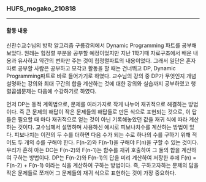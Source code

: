 ### HUFS_mogako_210818
----


#### 활동 내용


신찬수교수님의 방학 알고리즘 구름강의에서 Dynamic Programming 파트를 공부해보았다. 원래는 힙정렬 부분을 공부할 예정이었지만 지난 1학기때 자료구조에서 배운 내용과 유사하고 약간의 변화만 주는 것이 힙정렬파트의 내용이었다. 그래서 일단은 혼자 따로 공부할 사람은 공부하고 모각코 활동을 할 때는 건너뛰고 DP, Dynamic Programming파트로 바로 들어가기로 하였다. 교수님의 강의 중 DP가 무엇인지 개념설명하는 강의와 최대 구간의 합을 계산하는 것에 대한 강의와 실습까지 공부하였고 행렬곱셈문제는 다음에 수강하기로 하였다. 


먼저 DP는 동적 계획법으로, 문제를 여러가지로 작게 나누어 재귀적으로 해결하는 방법이다. 즉 큰 문제의 해답이 작은 문제들의 해답들로 만든 식으로 표현되는 것으로, 이 답들은 필요할 때 마다 재귀적으로 얻는 것이 아닌 기록해놓았던 값을 재귀 식에 따라 계산하는 것이다. 교수님께서 설명하며 사용하신 예시로 피보나치수를 계산하는 방법이 있다. 피보나치는 이전의 두 수를 더하면 다음 수가 되는 수로 하나의 수를 구하기 위해 적어도 두 개의 수를 구해야 한다. F(n-2)와 F(n-1)을 구해야 F(n)을 구할 수 있는 것이다. 우리가 흔히 아는 DC는 F(n-2)와 F(n-1)는 함수를 재귀 호출하여 그 둘의 합을 계산하여 구하는 방법이다. DP는 F(n-2)와 F(n-1)의 답을 미리 계산하여 저장한 후에 F(n) = F(n-2) + F(n-1) 이라는 식을 계산하여 구하는 방법이다. 즉, 구하고자하는 문제의 답을 작은 문제들로 쪼개어 그 문제들의 재귀 식으로 표현하는 것이 가장 중요하다. 



